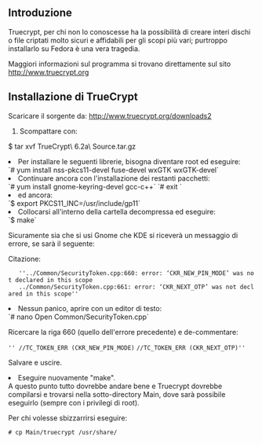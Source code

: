 Introduzione
------------

Truecrypt, per chi non lo conoscesse ha la possibilità di creare interi dischi o file criptati molto sicuri e affidabili per gli scopi più vari; purtroppo installarlo su Fedora è una vera tragedia.

Maggiori informazioni sul programma si trovano direttamente sul sito [<http://www.truecrypt.org>](http://www.truecrypt.org)

Installazione di TrueCrypt
--------------------------

Scaricare il sorgente da: [<http://www.truecrypt.org/downloads2>](http://www.truecrypt.org/downloads2)

1.  Scompattare con:

$ tar xvf TrueCrypt\\ 6.2a\\ Source.tar.gz

<li>
Per installare le seguenti librerie, bisogna diventare root ed eseguire:

</li>
`# yum install nss-pkcs11-devel fuse-devel wxGTK wxGTK-devel`

<li>
Continuare ancora con l'installazione dei restanti pacchetti:

</li>
`# yum install gnome-keyring-devel gcc-c++`
`# exit `

<li>
ed ancora:

</li>
`$ export PKCS11_INC=/usr/include/gp11`

<li>
Collocarsi all'interno della cartella decompressa ed eseguire:

</li>
`$ make`

Sicuramente sia che si usi Gnome che KDE si riceverà un messaggio di errore, se sarà il seguente:

Citazione:

`   ''../Common/SecurityToken.cpp:660: error: ‘CKR_NEW_PIN_MODE’ was not declared in this scope`
`   ../Common/SecurityToken.cpp:661: error: ‘CKR_NEXT_OTP’ was not declared in this scope''`

<li>
Nessun panico, aprire con un editor di testo:

</li>
`# nano Open Common/SecurityToken.cpp`

Ricercare la riga 660 (quello dell'errore precedente) e de-commentare:

`'' //TC_TOKEN_ERR (CKR_NEW_PIN_MODE)`
`//TC_TOKEN_ERR (CKR_NEXT_OTP)''`

Salvare e uscire.

<li>
Eseguire nuovamente "make".

</li>
A questo punto tutto dovrebbe andare bene e Truecrypt dovrebbe compilarsi e trovarsi nella sotto-directory Main, dove sarà possibile eseguirlo (sempre con i privilegi di root).

Per chi volesse sbizzarrirsi eseguire:

`# cp Main/truecrypt /usr/share/`

</ol>
<Categoria:Sistema>
